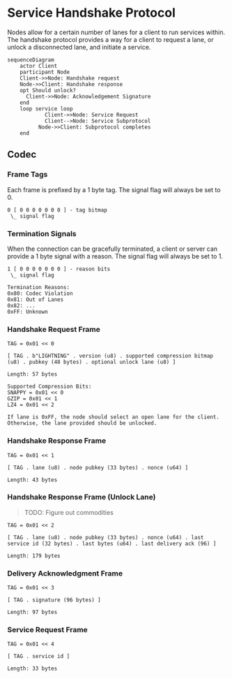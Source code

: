 # Service Handshake Protocol

Nodes allow for a certain number of lanes for a client to run services within.
The handshake protocol provides a way for a client to request a lane, or unlock a disconnected lane,
and initiate a service.

```mermaid
sequenceDiagram
    actor Client
    participant Node
    Client->>Node: Handshake request
    Node->>Client: Handshake response
    opt Should unlock?
      Client->>Node: Acknowledgement Signature
    end
    loop service loop
			Client->>Node: Service Request
			Client-->Node: Service Subprotocol
	      Node->>Client: Subprotocol completes
    end
```

## Codec

### Frame Tags

Each frame is prefixed by a 1 byte tag. The signal flag will always be set to 0.

```
0 [ 0 0 0 0 0 0 0 ] - tag bitmap
 \_ signal flag
```

### Termination Signals

When the connection can be gracefully terminated, a client or server can provide a 1 byte signal with a reason.
The signal flag will always be set to 1.

```
1 [ 0 0 0 0 0 0 0 ] - reason bits
 \_ signal flag

Termination Reasons:
0x80: Codec Violation
0x81: Out of Lanes
0x82: ...
0xFF: Unknown
```

### Handshake Request Frame

```
TAG = 0x01 << 0

[ TAG . b"LIGHTNING" . version (u8) . supported compression bitmap (u8) . pubkey (48 bytes) . optional unlock lane (u8) ]

Length: 57 bytes

Supported Compression Bits:
SNAPPY = 0x01 << 0
GZIP = 0x01 << 1
LZ4 = 0x01 << 2

If lane is 0xFF, the node should select an open lane for the client. Otherwise, the lane provided should be unlocked.
```

### Handshake Response Frame

```
TAG = 0x01 << 1

[ TAG . lane (u8) . node pubkey (33 bytes) . nonce (u64) ]

Length: 43 bytes
```

### Handshake Response Frame (Unlock Lane)

> TODO: Figure out commodities 

```
TAG = 0x01 << 2

[ TAG . lane (u8) . node pubkey (33 bytes) . nonce (u64) . last service id (32 bytes) . last bytes (u64) . last delivery ack (96) ]

Length: 179 bytes
```

### Delivery Acknowledgment Frame 

```
TAG = 0x01 << 3

[ TAG . signature (96 bytes) ]

Length: 97 bytes
```

### Service Request Frame 

```
TAG = 0x01 << 4

[ TAG . service id ]

Length: 33 bytes
```
